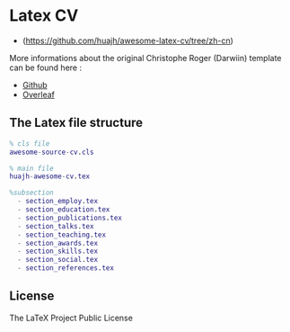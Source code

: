 # Latex CV  

+ (https://github.com/huajh/awesome-latex-cv/tree/zh-cn)

More informations about the original Christophe Roger (Darwiin) template can be found here :

   -  [ Github ](https://github.com/darwiin/awesome-neue-latex-cv)
   -  [ Overleaf ](https://www.overleaf.com/latex/templates/awesome-source-cv/wrdjtkkytqcw)   


## The Latex file structure

```matlab
% cls file
awesome-source-cv.cls   

% main file
huajh-awesome-cv.tex

%subsection
  - section_employ.tex 
  - section_education.tex
  - section_publications.tex
  - section_talks.tex
  - section_teaching.tex
  - section_awards.tex
  - section_skills.tex
  - section_social.tex
  - section_references.tex
```


## License

The LaTeX Project Public License

